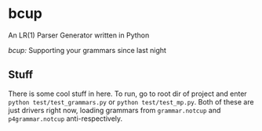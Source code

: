 # bcup
An LR(1) Parser Generator written in Python

*bcup:* Supporting your grammars since last night

## Stuff
There is some cool stuff in here. To run, go to root dir of project and enter
`python test/test_grammars.py` or `python test/test_mp.py`. Both of these are
just drivers right now, loading grammars from `grammar.notcup` and
`p4grammar.notcup` anti-respectively.
